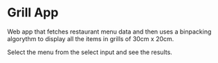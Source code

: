 # Grill App

Web app that fetches restaurant menu data and then uses a binpacking algorythm to display all the items in grills of 30cm x 20cm.

Select the menu from the select input and see the results.